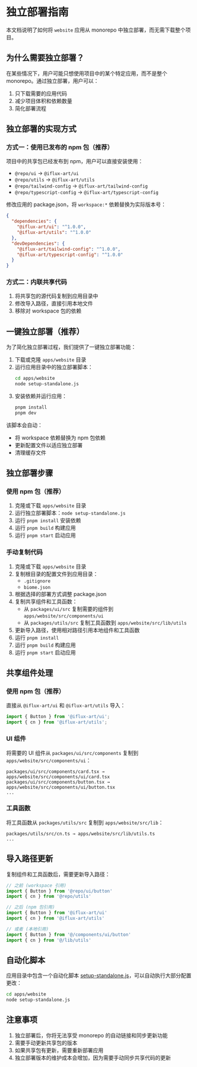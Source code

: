 # 独立部署指南

本文档说明了如何将 `website` 应用从 monorepo 中独立部署，而无需下载整个项目。

## 为什么需要独立部署？

在某些情况下，用户可能只想使用项目中的某个特定应用，而不是整个 monorepo。通过独立部署，用户可以：

1. 只下载需要的应用代码
2. 减少项目体积和依赖数量
3. 简化部署流程

## 独立部署的实现方式

### 方式一：使用已发布的 npm 包（推荐）

项目中的共享包已经发布到 npm，用户可以直接安装使用：

- `@repo/ui` → `@iflux-art/ui`
- `@repo/utils` → `@iflux-art/utils`
- `@repo/tailwind-config` → `@iflux-art/tailwind-config`
- `@repo/typescript-config` → `@iflux-art/typescript-config`

修改应用的 package.json，将 `workspace:*` 依赖替换为实际版本号：
```json
{
  "dependencies": {
    "@iflux-art/ui": "^1.0.0",
    "@iflux-art/utils": "^1.0.0"
  },
  "devDependencies": {
    "@iflux-art/tailwind-config": "^1.0.0",
    "@iflux-art/typescript-config": "^1.0.0"
  }
}
```

### 方式二：内联共享代码

1. 将共享包的源代码复制到应用目录中
2. 修改导入路径，直接引用本地文件
3. 移除对 workspace 包的依赖

## 一键独立部署（推荐）

为了简化独立部署过程，我们提供了一键独立部署功能：

1. 下载或克隆 `apps/website` 目录
2. 运行应用目录中的独立部署脚本：
   ```bash
   cd apps/website
   node setup-standalone.js
   ```
3. 安装依赖并运行应用：
   ```bash
   pnpm install
   pnpm dev
   ```

该脚本会自动：
- 将 workspace 依赖替换为 npm 包依赖
- 更新配置文件以适应独立部署
- 清理缓存文件

## 独立部署步骤

### 使用 npm 包（推荐）

1. 克隆或下载 `apps/website` 目录
2. 运行独立部署脚本：`node setup-standalone.js`
3. 运行 `pnpm install` 安装依赖
4. 运行 `pnpm build` 构建应用
5. 运行 `pnpm start` 启动应用

### 手动复制代码

1. 克隆或下载 `apps/website` 目录
2. 复制根目录的配置文件到应用目录：
   - `.gitignore`
   - `biome.json`
3. 根据选择的部署方式调整 package.json
4. 复制共享组件和工具函数：
   - 从 `packages/ui/src` 复制需要的组件到 `apps/website/src/components/ui`
   - 从 `packages/utils/src` 复制工具函数到 `apps/website/src/lib/utils`
5. 更新导入路径，使用相对路径引用本地组件和工具函数
6. 运行 `pnpm install`
7. 运行 `pnpm build` 构建应用
8. 运行 `pnpm start` 启动应用

## 共享组件处理

### 使用 npm 包（推荐）

直接从 `@iflux-art/ui` 和 `@iflux-art/utils` 导入：

```typescript
import { Button } from '@iflux-art/ui';
import { cn } from '@iflux-art/utils';
```

### UI 组件

将需要的 UI 组件从 `packages/ui/src/components` 复制到 `apps/website/src/components/ui`：

```
packages/ui/src/components/card.tsx → apps/website/src/components/ui/card.tsx
packages/ui/src/components/button.tsx → apps/website/src/components/ui/button.tsx
...
```

### 工具函数

将工具函数从 `packages/utils/src` 复制到 `apps/website/src/lib`：

```
packages/utils/src/cn.ts → apps/website/src/lib/utils.ts
...
```

## 导入路径更新

复制组件和工具函数后，需要更新导入路径：

```typescript
// 之前 (workspace 引用)
import { Button } from '@repo/ui/button'
import { cn } from '@repo/utils'

// 之后 (npm 包引用)
import { Button } from '@iflux-art/ui'
import { cn } from '@iflux-art/utils'

// 或者 (本地引用)
import { Button } from '@/components/ui/button'
import { cn } from '@/lib/utils'
```

## 自动化脚本

应用目录中包含一个自动化脚本 [setup-standalone.js](setup-standalone.js)，可以自动执行大部分配置更改：

```bash
cd apps/website
node setup-standalone.js
```

## 注意事项

1. 独立部署后，你将无法享受 monorepo 的自动链接和同步更新功能
2. 需要手动更新共享包的版本
3. 如果共享包有更新，需要重新部署应用
4. 独立部署版本的维护成本会增加，因为需要手动同步共享代码的更新